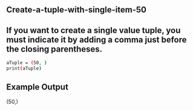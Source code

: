 ## Create-a-tuple-with-single-item-50
## If you want to create a single value tuple, you must indicate it by adding a comma just before the closing parentheses.
```sh
aTuple = (50, )
print(aTuple) 
```
## Example Output
(50,)
